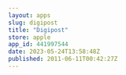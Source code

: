 ```yaml
---
layout: apps
slug: digipost
title: "Digipost"
store: apple
app_id: 441997544
date: 2023-05-24T13:58:48Z
published: 2011-06-11T00:42:27Z
---
```

